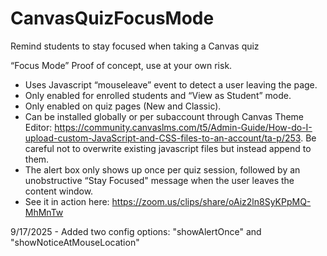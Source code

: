 # CanvasQuizFocusMode
Remind students to stay focused when taking a Canvas quiz

“Focus Mode” Proof of concept, use at your own risk.

 - Uses Javascript “mouseleave” event to detect a user leaving the page.
 - Only enabled for enrolled students and “View as Student” mode.
 - Only enabled on quiz pages (New and Classic).
 - Can be installed globally or per subaccount through Canvas Theme Editor: https://community.canvaslms.com/t5/Admin-Guide/How-do-I-upload-custom-JavaScript-and-CSS-files-to-an-account/ta-p/253. Be careful not to overwrite existing javascript files but instead append to them.
 - The alert box only shows up once per quiz session, followed by an unobstructive “Stay Focused" message when the user leaves the content window.
 - See it in action here: https://zoom.us/clips/share/oAiz2ln8SyKPpMQ-MhMnTw


9/17/2025 - Added two config options: "showAlertOnce" and "showNoticeAtMouseLocation"
